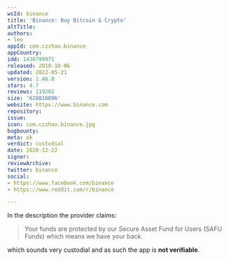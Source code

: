 ```yaml
---
wsId: binance
title: 'Binance: Buy Bitcoin & Crypto'
altTitle: 
authors:
- leo
appId: com.czzhao.binance
appCountry: 
idd: 1436799971
released: 2018-10-06
updated: 2022-05-21
version: 2.46.0
stars: 4.7
reviews: 119202
size: '628816896'
website: https://www.binance.com
repository: 
issue: 
icon: com.czzhao.binance.jpg
bugbounty: 
meta: ok
verdict: custodial
date: 2020-12-22
signer: 
reviewArchive: 
twitter: binance
social:
- https://www.facebook.com/binance
- https://www.reddit.com/r/binance

---
```


In the description the provider claims:

> Your funds are protected by our Secure Asset Fund for Users (SAFU Funds) which
  means we have your back.

which sounds very custodial and as such the app is **not verifiable**.
